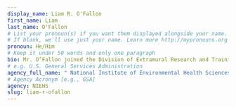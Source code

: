 ```yaml
---
display_name: Liam R. O'Fallon
first_name: Liam
last_name: O'Fallon
# List your pronoun(s) if you want them displayed alongside your name.
# If blank, we'll use just your name. Learn more http://mypronouns.org
pronoun: He/Him
# Keep it under 50 words and only one paragraph
bio: Mr. O’Fallon joined the Division of Extramural Research and Training in 1999, he has been actively involved in research programs at the National Institute of Environmental Health Sciences that support community participation in research. O’Fallon leads the Partnerships for Environmental Public Health program at NIEHS, which fosters interactions among projects from different NIEHS-funded programs with a focus on community engagement and a commitment to public health action. He directs the Community Engagement Cores that are a part of the network of Environmental Health Science Core Centers. In 2020, he became the program officer for the Research to Action Program that requires projects to use community-engaged research methods to conduct and to translate research findings into public health action. O’Fallon is particularly interested in communication research in the context of environmental public health and health disparities.<br /><br />Before coming to NIEHS, Mr. O’Fallon worked at the U.S. Department of Health and Human Services, in the Office of International and Refugee Health where he coordinated an interagency, binational working group addressing environmental health issues along the U.S.-Mexico Border.<br /><br />Mr. O'Fallon received his Master’s degree in Latin American Studies, specializing in medical anthropology and international health, from Tulane University in 1997.
# e.g. U.S. General Services Administration
agency_full_name: " National Institute of Environmental Health Sciences"
# Agency Acronym [e.g., GSA]
agency: NIEHS
slug: liam-r-ofallon
---
```


